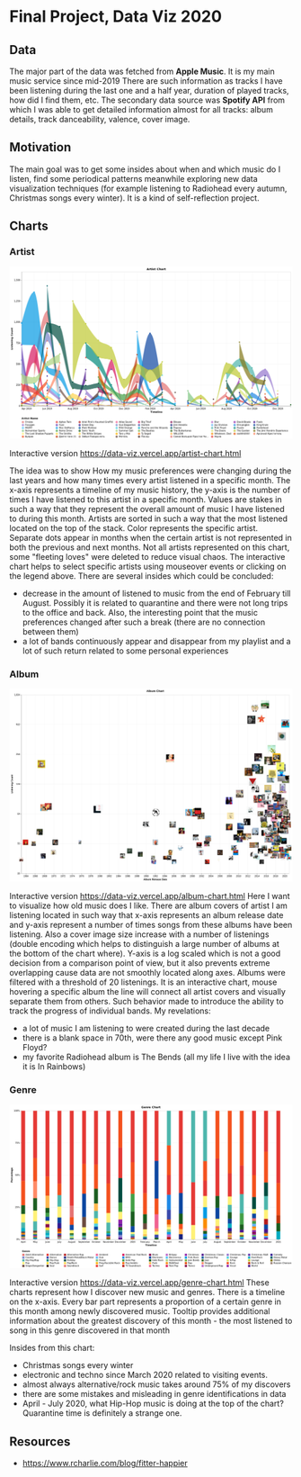 # Final Project, Data Viz 2020
## Data 
The major part of the data was fetched from **Apple Music**. It is my main music service since mid-2019 There are such information as tracks I have been listening during the last one and a half year, duration of played tracks, how did I find them, etc. The secondary data source was **Spotify API** from which I was able to get detailed information almost for all tracks: album details, track danceability, valence, cover image.

## Motivation
The main goal was to get some insides about when and which music do I listen, find some periodical patterns meanwhile exploring new data visualization techniques (for example listening to Radiohead every autumn, Christmas songs every winter). It is a kind of self-reflection project. 

## Charts
### Artist 
[![Artist Chart](figs/artist-chart.png)](https://data-viz.vercel.app/artist-chart.html)

Interactive version https://data-viz.vercel.app/artist-chart.html


The idea was to show How my music preferences were changing during the last years and how many times every artist listened in a specific month.
The x-axis represents a timeline of my music history, the y-axis is the number of times I have listened to this artist in a specific month. 
Values are stakes in such a way that they represent the overall amount of music I have listened to during this month. Artists are sorted in such a way that the most listened located on the top of the stack. Color represents the specific artist. Separate dots appear in months when the certain artist is not represented in both the previous and next months. 
Not all artists represented on this chart, some "fleeting loves" were deleted to reduce visual chaos. 
The interactive chart helps to select specific artists using mouseover events or clicking on the legend above.
There are several insides which could be concluded:
- decrease in the amount of listened to music from the end of February till August. Possibly it is related to quarantine and there were not long trips to the office and back. Also, the interesting point that the music preferences changed after such a break (there are no connection between them) 
- a lot of bands continuously appear and disappear from my playlist and a lot of such return related to some personal experiences

### Album

[![Album Chart](figs/album-chart.png)](https://data-viz.vercel.app/album-chart.html)

Interactive version https://data-viz.vercel.app/album-chart.html
Here I want to visualize how old music does I like. There are album covers of artist I am listening located in such way that x-axis represents an album release date and y-axis represent a number of times songs from these albums have been listening. Also a cover image size increase with a number of listenings (double encoding which helps to distinguish a large number of albums at the bottom of the chart where). Y-axis is a log scaled which is not a good decision from a comparison point of view, but it also prevents extreme overlapping cause data are not smoothly located along axes. Albums were filtered with a threshold of 20 listenings. 
It is an interactive chart, mouse hovering a specific album the line will connect all artist covers and visually separate them from others. Such behavior made to introduce the ability to track the progress of individual bands.
My revelations:
- a lot of music I am listening to were created during the last decade
- there is a blank space in 70th, were there any good music except Pink Floyd?
- my favorite Radiohead album is The Bends (all my life I live with the idea it is In Rainbows)



### Genre
[![Genre Chart](figs/genre-chart.png)](https://data-viz.vercel.app/genre-chart.html)

Interactive version https://data-viz.vercel.app/genre-chart.html
These charts represent how  I discover new music and genres. There is a timeline on the x-axis. Every bar part represents a proportion of a certain genre in this month among newly discovered music. Tooltip provides additional information about the greatest discovery of this month - the most listened to song in this genre discovered in that month


Insides from this chart:
- Christmas songs every winter 
- electronic and techno since March 2020 related to visiting events.
- almost always alternative/rock music takes around 75% of my discovers 
- there are some mistakes and misleading in genre identifications in data
- April - July 2020, what Hip-Hop music is doing at the top of the chart? Quarantine time is definitely a strange one.

## Resources
- https://www.rcharlie.com/blog/fitter-happier


